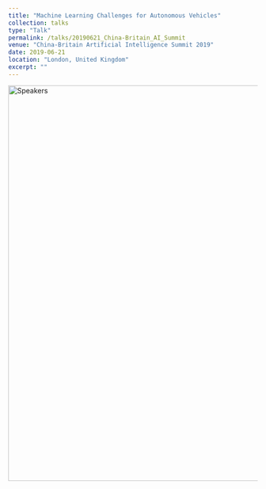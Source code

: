 ```yaml
---
title: "Machine Learning Challenges for Autonomous Vehicles"
collection: talks
type: "Talk"
permalink: /talks/20190621_China-Britain_AI_Summit
venue: "China-Britain Artificial Intelligence Summit 2019"
date: 2019-06-21
location: "London, United Kingdom"
excerpt: ""
---
```


<img src='https://felixbat.github.io/images/CBAIS_Speakers.jpg' alt="Speakers" width="800" />
